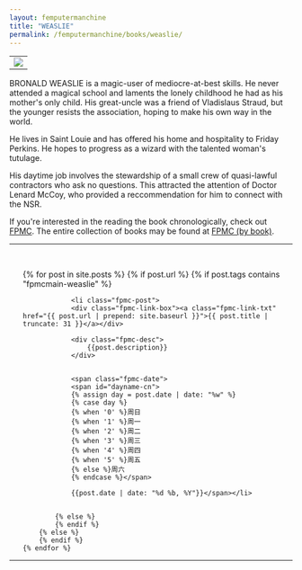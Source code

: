```yaml
---
layout: femputermanchine
title: "WEASLIE"
permalink: /femputermanchine/books/weaslie/
---
```


<html>
<head>
<meta charset="utf-8">

</head>

<body>

<div id="fpmc-intro">
<table class="inline-imgtbl-l">
<tr>
<td><img class="inline-img" src="{{ site.url }}/assets/tb/bronald-conf.jpg"></td>
</tr>
</table>
<p>BRONALD WEASLIE is a magic-user of mediocre-at-best skills. He never attended a magical school and laments the lonely childhood he had as his mother's only child. His great-uncle was a friend of Vladislaus Straud, but the younger resists the association, hoping to make his own way in the world.</p>
<p>He lives in Saint Louie and has offered his home and hospitality to Friday Perkins. He hopes to progress as a wizard with the talented woman's tutulage.</p>
<p>His daytime job involves the stewardship of a small crew of quasi-lawful contractors who ask no questions. This attracted the attention of Doctor Lenard McCoy, who provided a reccommendation for him to connect with the NSR.</p>
<p>If you're interested in the reading the book chronologically, check out <a href="{{ '/femputermanchine/' | prepend: site.url }}">FPMC</a>. The entire collection of books may be found at <a href="{{ '/femputermanchine/books/' | prepend: site.url }}">FPMC (by book)</a>.</p>
</div>

<hr>
<br/>

<ul>
	{% for post in site.posts %}
        {% if post.url %}
			{% if post.tags contains "fpmcmain-weaslie" %}

		        <li class="fpmc-post">
				<div class="fpmc-link-box"><a class="fpmc-link-txt" href="{{ post.url | prepend: site.baseurl }}">{{ post.title | truncate: 31 }}</a></div>

				<div class="fpmc-desc">
					{{post.description}}
				</div>

		
				<span class="fpmc-date">
				<span id="dayname-cn">
				{% assign day = post.date | date: "%w" %}
				{% case day %}
				{% when '0' %}周日
				{% when '1' %}周一
				{% when '2' %}周二
				{% when '3' %}周三
				{% when '4' %}周四
				{% when '5' %}周五
				{% else %}周六
				{% endcase %}</span>

				{{post.date | date: "%d %b, %Y"}}</span></li>


			{% else %}	
			{% endif %}
		{% else %}
        {% endif %}
    {% endfor %}
</ul>

<hr>


</body>
</html>





